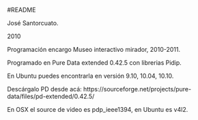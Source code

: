 #README

<p>José Santorcuato.</p>
<p>2010</p>


<p>Programación encargo Museo interactivo mirador, 2010-2011.</p>
<p>Programado en Pure Data extended 0.42.5 con librerias Pidip.</p>
<p>En Ubuntu puedes encontrarla en versión 9.10, 10.04, 10.10.</p>
<p>Descárgalo PD desde acá:
https://sourceforge.net/projects/pure-data/files/pd-extended/0.42.5/
</p>
<p>En OSX el source de video es pdp_ieee1394, en Ubuntu es v4l2.</p>
